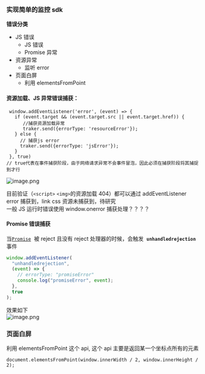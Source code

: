 ### 实现简单的监控 sdk

**错误分类**

- JS 错误
  - JS 错误
  - Promise 异常
- 资源异常
  - 监听 error
- 页面白屏
  - 利用 elementsFromPoint

#### 资源加载、JS 异常错误捕获：

```
 window.addEventListener('error', (event) => {
   if (event.target && (event.target.src || event.target.href)) {
      //捕获资源加载异常
      traker.send({errorType: 'resourceError'});
   } else {
     // 捕获js error
     traker.send({errorType: 'jsError'});
   }
 }, true)
// true代表在事件捕获阶段，由于网络请求异常不会事件冒泡，因此必须在捕获阶段将其捕捉到才行
```

![image.png](https://intranetproxy.alipay.com/skylark/lark/0/2020/png/105555/1590992622842-17e1f32e-ced5-4764-834c-640435102dbb.png#align=left&display=inline&height=135&margin=%5Bobject%20Object%5D&name=image.png&originHeight=270&originWidth=2628&size=394727&status=done&style=none&width=1314)<br />

目前验证（`<script>` `<img>`的资源加载 404）都可以通过 addEventListener error 捕获到，link css 资源未捕获到，待研究<br />一般 JS 运行时错误使用 window.onerror 捕获处理？？？？

#### Promise 错误捕获

当[`Promise`](https://developer.mozilla.org/zh-CN/docs/Web/JavaScript/Reference/Global_Objects/Promise)  被 reject 且没有 reject 处理器的时候，会触发  **`unhandledrejection`**  事件

```javascript
window.addEventListener(
  "unhandledrejection",
  (event) => {
    // errorType: "promiseError"
    console.log("promiseError", event);
  },
  true
);
```

效果如下<br />
![image.png](https://intranetproxy.alipay.com/skylark/lark/0/2020/png/105555/1590993639864-98b9fb06-9788-4829-9d0c-c09f97d560bf.png#align=left&display=inline&height=369&margin=%5Bobject%20Object%5D&name=image.png&originHeight=738&originWidth=2814&size=809068&status=done&style=none&width=1407)<br />

### 页面白屏

利用 elementsFromPoint 这个 api, 这个 api 主要是返回某一个坐标点所有的元素

```
document.elementsFromPoint(window.innerWidth / 2, window.innerHeight / 2);
```
